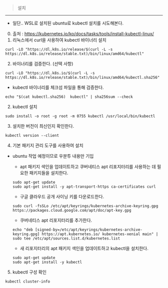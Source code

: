 >설치
---

- 일단.. WSL로 설치된 ubuntu로 kubectl 설치를 시도해본다.
0. 출처 : https://kubernetes.io/ko/docs/tasks/tools/install-kubectl-linux/
1. 리눅스에서 curl을 사용하여 kubectl 바이너리 설치
```
curl -LO "https://dl.k8s.io/release/$(curl -L -s https://dl.k8s.io/release/stable.txt)/bin/linux/amd64/kubectl"
```

2. 바이너리를 검증한다. (선택 사항)
```
curl -LO "https://dl.k8s.io/$(curl -L -s https://dl.k8s.io/release/stable.txt)/bin/linux/amd64/kubectl.sha256"
```
* kubectl 바이너리를 체크섬 파일을 통해 검증한다.
```
echo "$(cat kubectl.sha256)  kubectl" | sha256sum --check
```


2. kubectl 설치
```
sudo install -o root -g root -m 0755 kubectl /usr/local/bin/kubectl
```

3. 설치한 버전이 최신인지 확인한다.
```
kubectl version --client
```

4. 기본 패키지 관리 도구를 사용하여 설치
- ubuntu 작업 예정이므로 우분투 내용만 기입
    * apt 패키지 색인을 업데이트하고 쿠버네티스 apt 리포지터리를 사용하는 데 필요한 패키지들을 설치한다.
    ```
    sudo apt-get update
    sudo apt-get install -y apt-transport-https ca-certificates curl
    ```

    * 구글 클라우드 공개 사이닝 키를 다운로드한다.
    ```
    sudo curl -fsSLo /etc/apt/keyrings/kubernetes-archive-keyring.gpg https://packages.cloud.google.com/apt/doc/apt-key.gpg
    ```

    * 쿠버네티스 apt 리포지터리를 추가한다.
    ```
    echo "deb [signed-by=/etc/apt/keyrings/kubernetes-archive-keyring.gpg] https://apt.kubernetes.io/ kubernetes-xenial main" | sudo tee /etc/apt/sources.list.d/kubernetes.list
    ```

    * 새 리포지터리의 apt 패키지 색인을 업데이트하고 kubectl을 설치한다.
    ```
    sudo apt-get update
    sudo apt-get install -y kubectl
    ```

5. kubectl 구성 확인
```
kubectl cluster-info
```


